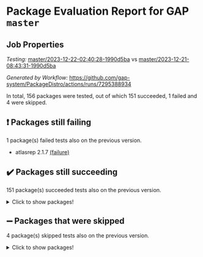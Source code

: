# Package Evaluation Report for GAP `master`

## Job Properties

*Testing:* [master/2023-12-22-02:40:28-1990d5ba](https://github.com/gap-system/PackageDistro/blob/data/reports/master/2023-12-22-02:40:28-1990d5ba) vs [master/2023-12-21-08:43:31-1990d5ba](https://github.com/gap-system/PackageDistro/blob/data/reports/master/2023-12-21-08:43:31-1990d5ba)

*Generated by Workflow:* https://github.com/gap-system/PackageDistro/actions/runs/7295388934

In total, 156 packages were tested, out of which 151 succeeded, 1 failed and 4 were skipped.

## :exclamation: Packages still failing

1 package(s) failed tests also on the previous version.
- atlasrep 2.1.7 [(failure)](https://github.com/gap-system/PackageDistro/actions/runs/7295388934/job/19881968074)

## :heavy_check_mark: Packages still succeeding

151 package(s) succeeded tests also on the previous version.
<details><summary>Click to show packages!</summary>

- 4ti2interface 2023.02-04 [(success)](https://github.com/gap-system/PackageDistro/actions/runs/7295388934/job/19881967309)
- ace 5.6.2 [(success)](https://github.com/gap-system/PackageDistro/actions/runs/7295388934/job/19881967437)
- aclib 1.3.2 [(success)](https://github.com/gap-system/PackageDistro/actions/runs/7295388934/job/19881967544)
- agt 0.3.1 [(success)](https://github.com/gap-system/PackageDistro/actions/runs/7295388934/job/19881967686)
- alnuth 3.2.1 [(success)](https://github.com/gap-system/PackageDistro/actions/runs/7295388934/job/19881967818)
- anupq 3.3.0 [(success)](https://github.com/gap-system/PackageDistro/actions/runs/7295388934/job/19881967964)
- autodoc 2023.06.19 [(success)](https://github.com/gap-system/PackageDistro/actions/runs/7295388934/job/19881969635)
- automata 1.15 [(success)](https://github.com/gap-system/PackageDistro/actions/runs/7295388934/job/19881969901)
- automgrp 1.3.2 [(success)](https://github.com/gap-system/PackageDistro/actions/runs/7295388934/job/19881970096)
- autpgrp 1.11 [(success)](https://github.com/gap-system/PackageDistro/actions/runs/7295388934/job/19881970409)
- cap 2023.12-11 [(success)](https://github.com/gap-system/PackageDistro/actions/runs/7295388934/job/19881971054)
- caratinterface 2.3.6 [(success)](https://github.com/gap-system/PackageDistro/actions/runs/7295388934/job/19881971483)
- cddinterface 2022.11.01 [(success)](https://github.com/gap-system/PackageDistro/actions/runs/7295388934/job/19881971582)
- circle 1.6.6 [(success)](https://github.com/gap-system/PackageDistro/actions/runs/7295388934/job/19881971669)
- classicpres 1.22 [(success)](https://github.com/gap-system/PackageDistro/actions/runs/7295388934/job/19881971767)
- cohomolo 1.6.11 [(success)](https://github.com/gap-system/PackageDistro/actions/runs/7295388934/job/19881971884)
- congruence 1.2.5 [(success)](https://github.com/gap-system/PackageDistro/actions/runs/7295388934/job/19881971983)
- corelg 1.56 [(success)](https://github.com/gap-system/PackageDistro/actions/runs/7295388934/job/19881972076)
- crime 1.6 [(success)](https://github.com/gap-system/PackageDistro/actions/runs/7295388934/job/19881972167)
- crisp 1.4.6 [(success)](https://github.com/gap-system/PackageDistro/actions/runs/7295388934/job/19881972273)
- crypting 0.10.4 [(success)](https://github.com/gap-system/PackageDistro/actions/runs/7295388934/job/19881972376)
- cryst 4.1.27 [(success)](https://github.com/gap-system/PackageDistro/actions/runs/7295388934/job/19881972465)
- crystcat 1.1.10 [(success)](https://github.com/gap-system/PackageDistro/actions/runs/7295388934/job/19881972555)
- ctbllib 1.3.6 [(success)](https://github.com/gap-system/PackageDistro/actions/runs/7295388934/job/19881972675)
- cubefree 1.19 [(success)](https://github.com/gap-system/PackageDistro/actions/runs/7295388934/job/19881972783)
- curlinterface 2.3.2 [(success)](https://github.com/gap-system/PackageDistro/actions/runs/7295388934/job/19881972906)
- cvec 2.8.1 [(success)](https://github.com/gap-system/PackageDistro/actions/runs/7295388934/job/19881972996)
- datastructures 0.3.0 [(success)](https://github.com/gap-system/PackageDistro/actions/runs/7295388934/job/19881973125)
- deepthought 1.0.6 [(success)](https://github.com/gap-system/PackageDistro/actions/runs/7295388934/job/19881973233)
- design 1.8 [(success)](https://github.com/gap-system/PackageDistro/actions/runs/7295388934/job/19881973321)
- difsets 2.3.1 [(success)](https://github.com/gap-system/PackageDistro/actions/runs/7295388934/job/19881973422)
- digraphs 1.6.3 [(success)](https://github.com/gap-system/PackageDistro/actions/runs/7295388934/job/19881973520)
- edim 1.3.7 [(success)](https://github.com/gap-system/PackageDistro/actions/runs/7295388934/job/19881973599)
- example 4.3.4 [(success)](https://github.com/gap-system/PackageDistro/actions/runs/7295388934/job/19881973695)
- examplesforhomalg 2023.10-01 [(success)](https://github.com/gap-system/PackageDistro/actions/runs/7295388934/job/19881973792)
- factint 1.6.3 [(success)](https://github.com/gap-system/PackageDistro/actions/runs/7295388934/job/19881973898)
- ferret 1.0.9 [(success)](https://github.com/gap-system/PackageDistro/actions/runs/7295388934/job/19881974027)
- fga 1.5.0 [(success)](https://github.com/gap-system/PackageDistro/actions/runs/7295388934/job/19881974137)
- fining 1.5.6 [(success)](https://github.com/gap-system/PackageDistro/actions/runs/7295388934/job/19881974254)
- float 1.0.3 [(success)](https://github.com/gap-system/PackageDistro/actions/runs/7295388934/job/19881974375)
- format 1.4.3 [(success)](https://github.com/gap-system/PackageDistro/actions/runs/7295388934/job/19881974491)
- forms 1.2.9 [(success)](https://github.com/gap-system/PackageDistro/actions/runs/7295388934/job/19881974601)
- fplsa 1.2.6 [(success)](https://github.com/gap-system/PackageDistro/actions/runs/7295388934/job/19881974710)
- fr 2.4.12 [(success)](https://github.com/gap-system/PackageDistro/actions/runs/7295388934/job/19881974819)
- francy 2.0.3 [(success)](https://github.com/gap-system/PackageDistro/actions/runs/7295388934/job/19881974923)
- fwtree 1.3 [(success)](https://github.com/gap-system/PackageDistro/actions/runs/7295388934/job/19881975047)
- gapdoc 1.6.6 [(success)](https://github.com/gap-system/PackageDistro/actions/runs/7295388934/job/19881975149)
- gauss 2023.02-04 [(success)](https://github.com/gap-system/PackageDistro/actions/runs/7295388934/job/19881975258)
- gaussforhomalg 2023.11-01 [(success)](https://github.com/gap-system/PackageDistro/actions/runs/7295388934/job/19881975353)
- gbnp 1.0.5 [(success)](https://github.com/gap-system/PackageDistro/actions/runs/7295388934/job/19881975429)
- generalizedmorphismsforcap 2023.08-02 [(success)](https://github.com/gap-system/PackageDistro/actions/runs/7295388934/job/19881975533)
- genss 1.6.8 [(success)](https://github.com/gap-system/PackageDistro/actions/runs/7295388934/job/19881975639)
- gradedmodules 2023.09-01 [(success)](https://github.com/gap-system/PackageDistro/actions/runs/7295388934/job/19881975745)
- gradedringforhomalg 2023.08-01 [(success)](https://github.com/gap-system/PackageDistro/actions/runs/7295388934/job/19881975862)
- grape 4.9.0 [(success)](https://github.com/gap-system/PackageDistro/actions/runs/7295388934/job/19881975980)
- groupoids 1.73 [(success)](https://github.com/gap-system/PackageDistro/actions/runs/7295388934/job/19881976084)
- grpconst 2.6.4 [(success)](https://github.com/gap-system/PackageDistro/actions/runs/7295388934/job/19881976204)
- guarana 0.96.3 [(success)](https://github.com/gap-system/PackageDistro/actions/runs/7295388934/job/19881976314)
- guava 3.18 [(success)](https://github.com/gap-system/PackageDistro/actions/runs/7295388934/job/19881976424)
- hap 1.60 [(success)](https://github.com/gap-system/PackageDistro/actions/runs/7295388934/job/19881976523)
- hapcryst 0.1.15 [(success)](https://github.com/gap-system/PackageDistro/actions/runs/7295388934/job/19881976634)
- hecke 1.5.3 [(success)](https://github.com/gap-system/PackageDistro/actions/runs/7295388934/job/19881976739)
- help 3.5 [(success)](https://github.com/gap-system/PackageDistro/actions/runs/7295388934/job/19881976839)
- homalg 2023.10-01 [(success)](https://github.com/gap-system/PackageDistro/actions/runs/7295388934/job/19881976974)
- homalgtocas 2023.11-01 [(success)](https://github.com/gap-system/PackageDistro/actions/runs/7295388934/job/19881977100)
- idrel 2.45 [(success)](https://github.com/gap-system/PackageDistro/actions/runs/7295388934/job/19881977226)
- images 1.3.1 [(success)](https://github.com/gap-system/PackageDistro/actions/runs/7295388934/job/19881977336)
- intpic 0.3.0 [(success)](https://github.com/gap-system/PackageDistro/actions/runs/7295388934/job/19881977441)
- io 4.8.2 [(success)](https://github.com/gap-system/PackageDistro/actions/runs/7295388934/job/19881977551)
- io_forhomalg 2023.02-04 [(success)](https://github.com/gap-system/PackageDistro/actions/runs/7295388934/job/19881977672)
- irredsol 1.4.4 [(success)](https://github.com/gap-system/PackageDistro/actions/runs/7295388934/job/19881977780)
- json 2.1.1 [(success)](https://github.com/gap-system/PackageDistro/actions/runs/7295388934/job/19881977875)
- jupyterkernel 1.5.0 [(success)](https://github.com/gap-system/PackageDistro/actions/runs/7295388934/job/19881978009)
- jupyterviz 1.5.6 [(success)](https://github.com/gap-system/PackageDistro/actions/runs/7295388934/job/19881978122)
- kan 1.36 [(success)](https://github.com/gap-system/PackageDistro/actions/runs/7295388934/job/19881978246)
- kbmag 1.5.11 [(success)](https://github.com/gap-system/PackageDistro/actions/runs/7295388934/job/19881978357)
- laguna 3.9.6 [(success)](https://github.com/gap-system/PackageDistro/actions/runs/7295388934/job/19881978475)
- liealgdb 2.2.1 [(success)](https://github.com/gap-system/PackageDistro/actions/runs/7295388934/job/19881978581)
- liepring 2.8 [(success)](https://github.com/gap-system/PackageDistro/actions/runs/7295388934/job/19881978712)
- liering 2.4.2 [(success)](https://github.com/gap-system/PackageDistro/actions/runs/7295388934/job/19881978852)
- linearalgebraforcap 2023.12-05 [(success)](https://github.com/gap-system/PackageDistro/actions/runs/7295388934/job/19881978970)
- localizeringforhomalg 2023.10-01 [(success)](https://github.com/gap-system/PackageDistro/actions/runs/7295388934/job/19881979109)
- loops 3.4.3 [(success)](https://github.com/gap-system/PackageDistro/actions/runs/7295388934/job/19881979248)
- lpres 1.0.3 [(success)](https://github.com/gap-system/PackageDistro/actions/runs/7295388934/job/19881979364)
- majoranaalgebras 1.5.1 [(success)](https://github.com/gap-system/PackageDistro/actions/runs/7295388934/job/19881979500)
- mapclass 1.4.6 [(success)](https://github.com/gap-system/PackageDistro/actions/runs/7295388934/job/19881979605)
- matgrp 0.70 [(success)](https://github.com/gap-system/PackageDistro/actions/runs/7295388934/job/19881979705)
- matricesforhomalg 2023.11-02 [(success)](https://github.com/gap-system/PackageDistro/actions/runs/7295388934/job/19881979821)
- modisom 2.5.4 [(success)](https://github.com/gap-system/PackageDistro/actions/runs/7295388934/job/19881979944)
- modulepresentationsforcap 2023.10-01 [(success)](https://github.com/gap-system/PackageDistro/actions/runs/7295388934/job/19881980075)
- modules 2023.10-01 [(success)](https://github.com/gap-system/PackageDistro/actions/runs/7295388934/job/19881980211)
- monoidalcategories 2023.11-02 [(success)](https://github.com/gap-system/PackageDistro/actions/runs/7295388934/job/19881980335)
- nconvex 2022.09-01 [(success)](https://github.com/gap-system/PackageDistro/actions/runs/7295388934/job/19881980477)
- nilmat 1.4.2 [(success)](https://github.com/gap-system/PackageDistro/actions/runs/7295388934/job/19881980604)
- nock 1.5 [(success)](https://github.com/gap-system/PackageDistro/actions/runs/7295388934/job/19881980726)
- normalizinterface 1.3.6 [(success)](https://github.com/gap-system/PackageDistro/actions/runs/7295388934/job/19881980858)
- nq 2.5.10 [(success)](https://github.com/gap-system/PackageDistro/actions/runs/7295388934/job/19881981017)
- numericalsgps 1.3.1 [(success)](https://github.com/gap-system/PackageDistro/actions/runs/7295388934/job/19881981118)
- openmath 11.5.3 [(success)](https://github.com/gap-system/PackageDistro/actions/runs/7295388934/job/19881981240)
- orb 4.9.0 [(success)](https://github.com/gap-system/PackageDistro/actions/runs/7295388934/job/19881981369)
- packagemanager 1.4.2 [(success)](https://github.com/gap-system/PackageDistro/actions/runs/7295388934/job/19881981498)
- patternclass 2.4.3 [(success)](https://github.com/gap-system/PackageDistro/actions/runs/7295388934/job/19881981614)
- permut 2.0.4 [(success)](https://github.com/gap-system/PackageDistro/actions/runs/7295388934/job/19881981738)
- polenta 1.3.10 [(success)](https://github.com/gap-system/PackageDistro/actions/runs/7295388934/job/19881981881)
- polymaking 0.8.7 [(success)](https://github.com/gap-system/PackageDistro/actions/runs/7295388934/job/19881982001)
- primgrp 3.4.4 [(success)](https://github.com/gap-system/PackageDistro/actions/runs/7295388934/job/19881982110)
- profiling 2.5.4 [(success)](https://github.com/gap-system/PackageDistro/actions/runs/7295388934/job/19881982206)
- qpa 1.34 [(success)](https://github.com/gap-system/PackageDistro/actions/runs/7295388934/job/19881982310)
- quagroup 1.8.3 [(success)](https://github.com/gap-system/PackageDistro/actions/runs/7295388934/job/19881982410)
- radiroot 2.9 [(success)](https://github.com/gap-system/PackageDistro/actions/runs/7295388934/job/19881982533)
- rcwa 4.7.1 [(success)](https://github.com/gap-system/PackageDistro/actions/runs/7295388934/job/19881982621)
- rds 1.8 [(success)](https://github.com/gap-system/PackageDistro/actions/runs/7295388934/job/19881982731)
- recog 1.4.2 [(success)](https://github.com/gap-system/PackageDistro/actions/runs/7295388934/job/19881982828)
- repndecomp 1.3.0 [(success)](https://github.com/gap-system/PackageDistro/actions/runs/7295388934/job/19881982936)
- repsn 3.1.1 [(success)](https://github.com/gap-system/PackageDistro/actions/runs/7295388934/job/19881983037)
- resclasses 4.7.3 [(success)](https://github.com/gap-system/PackageDistro/actions/runs/7295388934/job/19881983120)
- ringsforhomalg 2023.11-02 [(success)](https://github.com/gap-system/PackageDistro/actions/runs/7295388934/job/19881983211)
- sco 2023.08-01 [(success)](https://github.com/gap-system/PackageDistro/actions/runs/7295388934/job/19881983310)
- scscp 2.4.1 [(success)](https://github.com/gap-system/PackageDistro/actions/runs/7295388934/job/19881983409)
- semigroups 5.3.2 [(success)](https://github.com/gap-system/PackageDistro/actions/runs/7295388934/job/19881983492)
- sglppow 2.3 [(success)](https://github.com/gap-system/PackageDistro/actions/runs/7295388934/job/19881983564)
- sgpviz 0.999.5 [(success)](https://github.com/gap-system/PackageDistro/actions/runs/7295388934/job/19881983643)
- simpcomp 2.1.14 [(success)](https://github.com/gap-system/PackageDistro/actions/runs/7295388934/job/19881983719)
- singular 2023.02.09 [(success)](https://github.com/gap-system/PackageDistro/actions/runs/7295388934/job/19881983810)
- sl2reps 1.1 [(success)](https://github.com/gap-system/PackageDistro/actions/runs/7295388934/job/19881983898)
- sla 1.5.3 [(success)](https://github.com/gap-system/PackageDistro/actions/runs/7295388934/job/19881983985)
- smallgrp 1.5.3 [(success)](https://github.com/gap-system/PackageDistro/actions/runs/7295388934/job/19881984068)
- smallsemi 0.6.13 [(success)](https://github.com/gap-system/PackageDistro/actions/runs/7295388934/job/19881984161)
- sonata 2.9.6 [(success)](https://github.com/gap-system/PackageDistro/actions/runs/7295388934/job/19881984249)
- sophus 1.27 [(success)](https://github.com/gap-system/PackageDistro/actions/runs/7295388934/job/19881984331)
- sotgrps 1.2 [(success)](https://github.com/gap-system/PackageDistro/actions/runs/7295388934/job/19881984416)
- spinsym 1.5.2 [(success)](https://github.com/gap-system/PackageDistro/actions/runs/7295388934/job/19881984525)
- standardff 1.0 [(success)](https://github.com/gap-system/PackageDistro/actions/runs/7295388934/job/19881984625)
- symbcompcc 1.3.2 [(success)](https://github.com/gap-system/PackageDistro/actions/runs/7295388934/job/19881984721)
- thelma 1.3 [(success)](https://github.com/gap-system/PackageDistro/actions/runs/7295388934/job/19881984810)
- tomlib 1.2.9 [(success)](https://github.com/gap-system/PackageDistro/actions/runs/7295388934/job/19881984909)
- toolsforhomalg 2023.11-01 [(success)](https://github.com/gap-system/PackageDistro/actions/runs/7295388934/job/19881985037)
- toric 1.9.5 [(success)](https://github.com/gap-system/PackageDistro/actions/runs/7295388934/job/19881985295)
- toricvarieties 2022.07.13 [(success)](https://github.com/gap-system/PackageDistro/actions/runs/7295388934/job/19881985426)
- transgrp 3.6.5 [(success)](https://github.com/gap-system/PackageDistro/actions/runs/7295388934/job/19881985547)
- ugaly 4.1.3 [(success)](https://github.com/gap-system/PackageDistro/actions/runs/7295388934/job/19881985671)
- unipot 1.5 [(success)](https://github.com/gap-system/PackageDistro/actions/runs/7295388934/job/19881985779)
- unitlib 4.2.0 [(success)](https://github.com/gap-system/PackageDistro/actions/runs/7295388934/job/19881985904)
- utils 0.84 [(success)](https://github.com/gap-system/PackageDistro/actions/runs/7295388934/job/19881986014)
- uuid 0.7 [(success)](https://github.com/gap-system/PackageDistro/actions/runs/7295388934/job/19881986126)
- walrus 0.9991 [(success)](https://github.com/gap-system/PackageDistro/actions/runs/7295388934/job/19881986224)
- wedderga 4.10.4 [(success)](https://github.com/gap-system/PackageDistro/actions/runs/7295388934/job/19881986348)
- xmod 2.91 [(success)](https://github.com/gap-system/PackageDistro/actions/runs/7295388934/job/19881986473)
- xmodalg 1.23 [(success)](https://github.com/gap-system/PackageDistro/actions/runs/7295388934/job/19881986584)
- yangbaxter 0.10.3 [(success)](https://github.com/gap-system/PackageDistro/actions/runs/7295388934/job/19881986704)
- zeromqinterface 0.14 [(success)](https://github.com/gap-system/PackageDistro/actions/runs/7295388934/job/19881986817)
</details>

## :heavy_minus_sign: Packages that were skipped

4 package(s) skipped tests also on the previous version.
<details><summary>Click to show packages!</summary>

- browse 1.8.21 [(skipped)](https://github.com/gap-system/PackageDistro/actions/runs/7295388934/job/19881686682)
- itc 1.5.1 [(skipped)](https://github.com/gap-system/PackageDistro/actions/runs/7295388934/job/19881686682)
- polycyclic 2.16 [(skipped)](https://github.com/gap-system/PackageDistro/actions/runs/7295388934/job/19881686682)
- xgap 4.31 [(skipped)](https://github.com/gap-system/PackageDistro/actions/runs/7295388934/job/19881686682)
</details>


